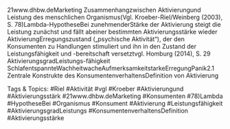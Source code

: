 21www.dhbw.deMarketing
Zusammenhangzwischen Aktivierungund Leistung des menschlichen Organismus(Vgl. Kroeber-Riel/Weinberg (2003), S. 78)Lambda-HypotheseBei zunehmenderStärke der Aktivierung steigt die Leistung zunächst und fällt abeiner bestimmten Aktivierungsstärke wieder 
AktivierungErregungszustand („psychische Aktivität“), der den Konsumenten zu Handlungen stimuliert und ihn in den Zustand der Leistungsfähigkeit und -bereitschaft versetztvgl. Homburg (2014), S. 29
AktivierungsgradLeistungs-fähigkeit
SchlafentspannteWachheitwacheAufmerksamkeitstarkeErregungPanik2.1 Zentrale Konstrukte des KonsumentenverhaltensDefinition von Aktivierung

   Tags & Topics:
   #Riel
   #Aktivität
   #vgl
   #Kroeber
   #Aktivierungund
   #Aktivierungsstärk
   #21www.dhbw.deMarketing
   #Konsumenten
   #78)Lambda
   #HypotheseBei
   #Organismus
   #Konsument
   #Aktivierung
   #Leistungsfähigkeit
   #AktivierungsgradLeistungs
   #KonsumentenverhaltensDefinition
   #Aktivierungsstärke